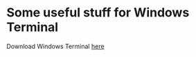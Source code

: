 # Some useful stuff for Windows Terminal

Download Windows Terminal [here](https://github.com/microsoft/terminal/releases "Windows Terminal releases")
